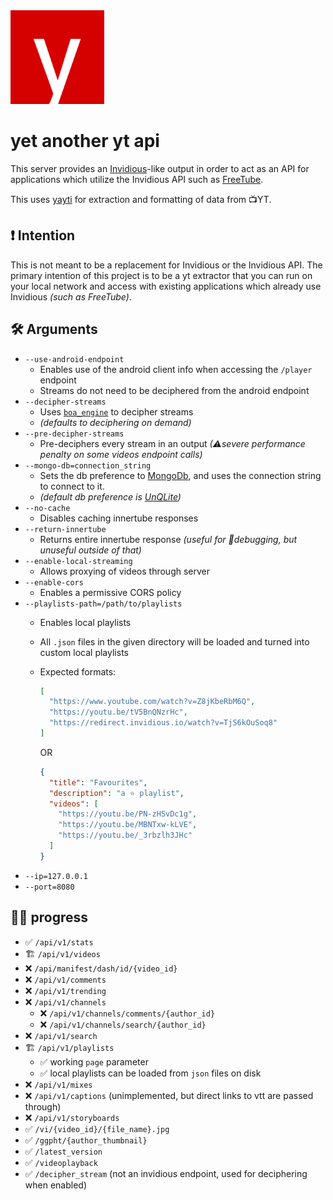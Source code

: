 <img src="https://github.com/MarmadileManteater/yaytapi/blob/playlists/static/icon.png" width="150" />

# yet another yt api

This server provides an [Invidious](https://github.com/iv-org/invidious)-like output in order to act as an API for applications which utilize the Invidious API such as [FreeTube](https://github.com/FreeTubeApp/FreeTube).

This uses [yayti](https://github.com/MarmadileManteater/yayti) for extraction and formatting of data from 📺YT.

## ❗ Intention

This is not meant to be a replacement for Invidious or the Invidious API. The primary intention of this project is to be a yt extractor that you can run on your local network and access with existing applications which already use Invidious _(such as FreeTube)_.

## 🛠 Arguments
- `--use-android-endpoint` 
  - Enables use of the android client info when accessing the `/player` endpoint
  - Streams do not need to be deciphered from the android endpoint
- `--decipher-streams`
  - Uses [`boa_engine`](https://github.com/boa-dev/boa) to decipher streams
  - _(defaults to deciphering on demand)_
- `--pre-decipher-streams`
  - Pre-deciphers every stream in an output _(⚠severe performance penalty on some videos endpoint calls)_
- `--mongo-db=connection_string` 
  - Sets the db preference to [MongoDb](https://www.mongodb.com/), and uses the connection string to connect to it. 
  - _(default db preference is [UnQLite](https://unqlite.org/))_
- `--no-cache`
  - Disables caching innertube responses
- `--return-innertube`
  - Returns entire innertube response _(useful for 🐛debugging, but unuseful outside of that)_
- `--enable-local-streaming`
  - Allows proxying of videos through server
- `--enable-cors`
  - Enables a permissive CORS policy
- `--playlists-path=/path/to/playlists`
  - Enables local playlists
  - All `.json` files in the given directory will be loaded and turned into custom local playlists
  - Expected formats:
    ```json
    [
      "https://www.youtube.com/watch?v=Z8jKbeRbM6Q",
      "https://youtu.be/tV5BnQNzrHc",
      "https://redirect.invidious.io/watch?v=TjS6kOuSoq8"
    ]
    ```
    OR
    
    ```json
    {
      "title": "Favourites",
      "description": "a ⭐ playlist",
      "videos": [
        "https://youtu.be/PN-zHSvDc1g",
        "https://youtu.be/MBNTxw-kLVE",
        "https://youtu.be/_3rbzlh3JHc"
      ]
    }
    ```
- `--ip=127.0.0.1`
- `--port=8080`



## 👩‍🏭 progress
- ✅ `/api/v1/stats`
- 🏗 `/api/v1/videos`
- ❌ `/api/manifest/dash/id/{video_id}`
- ❌ `/api/v1/comments`
- ❌ `/api/v1/trending`
- ❌ `/api/v1/channels`
  - ❌ `/api/v1/channels/comments/{author_id}`
  - ❌ `/api/v1/channels/search/{author_id}`
- ❌ `/api/v1/search`
- 🏗 `/api/v1/playlists`
  - ✅ working `page` parameter 
  - ✅ local playlists can be loaded from `json` files on disk
- ❌ `/api/v1/mixes`
- ❌ `/api/v1/captions` (unimplemented, but direct links to vtt are passed through)
- ❌ `/api/v1/storyboards`
- ✅ `/vi/{video_id}/{file_name}.jpg`
- ✅ `/ggpht/{author_thumbnail}`
- ✅ `/latest_version`
- ✅ `/videoplayback`
- ✅ `/decipher_stream` (not an invidious endpoint, used for deciphering when enabled)

